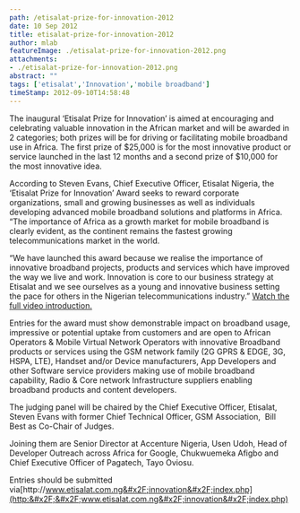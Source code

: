 ```yaml
---
path: /etisalat-prize-for-innovation-2012
date: 10 Sep 2012
title: etisalat-prize-for-innovation-2012
author: mlab
featureImage: ./etisalat-prize-for-innovation-2012.png
attachments: 
- ./etisalat-prize-for-innovation-2012.png
abstract: ""
tags: ['etisalat','Innovation','mobile broadband']
timeStamp: 2012-09-10T14:58:48
---
```


The inaugural ‘Etisalat Prize for Innovation’ is aimed at encouraging and celebrating valuable innovation in the African market and will be awarded in 2 categories; both prizes will be for driving or facilitating mobile broadband use in Africa. The first prize of $25,000 is for the most innovative product or service launched in the last 12 months and a second prize of $10,000 for the most innovative idea.

According to Steven Evans, Chief Executive Officer, Etisalat Nigeria, the ‘Etisalat Prize for Innovation’ Award seeks to reward corporate organizations, small and growing businesses as well as individuals developing advanced mobile broadband solutions and platforms in Africa. “The importance of Africa as a growth market for mobile broadband is clearly evident, as the continent remains the fastest growing telecommunications market in the world.

“We have launched this award because we realise the importance of innovative broadband projects, products and services which have improved the way we live and work. Innovation is core to our business strategy at Etisalat and we see ourselves as a young and innovative business setting the pace for others in the Nigerian telecommunications industry.” [Watch the full video introduction.](http:&#x2F;&#x2F;www.youtube.com&#x2F;watch?v&#x3D;-yHPaR9xUJI)

Entries for the award must show demonstrable impact on broadband usage, impressive or potential uptake from customers and are open to African Operators &amp; Mobile Virtual Network Operators with innovative Broadband products or services using the GSM network family (2G GPRS &amp; EDGE, 3G, HSPA, LTE), Handset and&#x2F;or Device manufacturers, App Developers and other Software service providers making use of mobile broadband capability, Radio &amp; Core network Infrastructure suppliers enabling broadband products and content developers.

The judging panel will be chaired by the Chief Executive Officer, Etisalat, Steven Evans with former Chief Technical Officer, GSM Association,  Bill Best as Co-Chair of Judges.

Joining them are Senior Director at Accenture Nigeria, Usen Udoh, Head of Developer Outreach across Africa for Google, Chukwuemeka Afigbo and Chief Executive Officer of Pagatech, Tayo Oviosu.

Entries should be submitted via[http:&#x2F;&#x2F;www.etisalat.com.ng&#x2F;innovation&#x2F;index.php](http:&#x2F;&#x2F;www.etisalat.com.ng&#x2F;innovation&#x2F;index.php)


